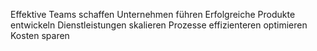 Effektive Teams schaffen
Unternehmen führen
Erfolgreiche Produkte entwickeln
Dienstleistungen skalieren
Prozesse effizienteren optimieren
Kosten sparen